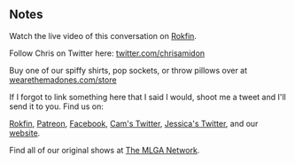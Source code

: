 ## Notes

Watch the live video of this conversation on [Rokfin](https://rokfin.com/stream/7522/Episode-103--A-Society-of-Shrunken-Heads-with-Chris-Amidon).

Follow Chris on Twitter here: [twitter.com/chrisamidon](https://twitter.com/chrisamidon)

Buy one of our spiffy shirts, pop sockets, or throw pillows over at [wearethemadones.com/store](https://wearethemadones.com/store)

If I forgot to link something here that I said I would, shoot me a tweet and I'll send it to you.
Find us on:

[Rokfin](https://rokfin.com/TheMadOnes), [Patreon](https://patreon.com/TheMadOnes), [Facebook](https://www.facebook.com/WeAreTheMad/), [Cam's Twitter](https://twitter.com/CamHarless), [Jessica's Twitter](https://twitter.com/soupcanarchist), and our [website](http://wearethemad.com).

Find all of our original shows at [The MLGA Network](https://mlganetwork.com).
